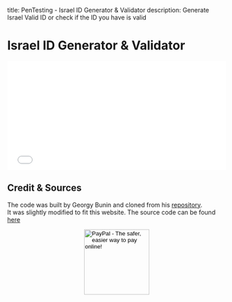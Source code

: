 title: PenTesting - Israel ID Generator & Validator
description: Generate Israel Valid ID or check if the ID you have is valid

# Israel ID Generator & Validator

<div style="overflow: hidden;">
    <iframe title="Israel ID Generator & Validator" src="/assets/IID_Generator/" scrolling="no" style="border: 0px; height: 250px; margin-top: -0px; width:100%"></iframe>
</div>

## Credit & Sources

The code was built by Georgy Bunin and cloned from his [repository](https://github.com/georgybu/IID_Generator).  
It was slightly modified to fit this website. The source code can be found [here](https://github.com/fire1ce/3os.org/tree/master/docs/assets/IID_Generator)

<!-- Donation Button -->
<form action="https://www.paypal.com/cgi-bin/webscr" method="post" target="_top" align="center"><input type="hidden" name="cmd" value="_s-xclick"><input type="hidden" name="hosted_button_id" value="Q94AU5RUD4X6A"><input type="image" src="https://raw.githubusercontent.com/fire1ce/3os.org/gh-pages/assets/images/beerDonation.png" width="150px" border="0" name="submit" alt="PayPal - The safer, easier way to pay online!"></form>
<!-- Donation Button -->